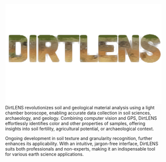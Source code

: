 ![Image](logo.png)
DirtLENS revolutionizes soil and geological material analysis using a light chamber boroscope, enabling accurate data collection in soil sciences, archaeology, and geology. Combining computer vision and GPS, DirtLENS effortlessly identifies color and other properties of samples, offering insights into soil fertility, agricultural potential, or archaeological context.

Ongoing development in soil texture and granularity recognition, further enhances its applicability. With an intuitive, jargon-free interface, DirtLENS suits both professionals and non-experts, making it an indispensable tool for various earth science applications.
